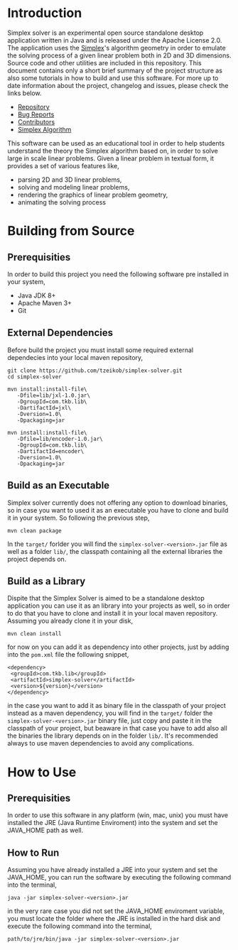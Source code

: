 # Introduction #
Simplex solver is an experimental open source standalone desktop application written in Java and is released under the Apache License 2.0. The application uses the [Simplex](https://en.wikipedia.org/wiki/Simplex_algorithm)'s algorithm geometry in order to emulate the solving process of a given linear problem both in 2D and 3D dimensions. Source code and other utilities are included in this repository. This document contains only a short brief summary of the project structure as also some tutorials in how to build and use this software. For more up to date information about the project, changelog and issues, please check the links below.

* [Repository](https://github.com/tzeikob/simplex-solver)
* [Bug Reports](https://github.com/tzeikob/simplex-solver/issues)
* [Contributors](https://github.com/tzeikob/simplex-solver/graphs/contributors)
* [Simplex Algorithm](https://en.wikipedia.org/wiki/Simplex_algorithm)

This software can be used as an educational tool in order to help students understand the theory the Simplex algorithm based on, in order to solve large in scale linear problems. Given a linear problem in textual form, it provides a set of various features like,

* parsing 2D and 3D linear problems,
* solving and modeling linear problems,
* rendering the graphics of linear problem geometry,
* animating the solving process

# Building from Source #
## Prerequisities ##

In order to build this project you need the following software pre installed in your system,

* Java JDK 8+
* Apache Maven 3+
* Git

## External Dependencies ##
Before build the project you must install some required external dependecies into your local maven repository,

```
git clone https://github.com/tzeikob/simplex-solver.git
cd simplex-solver

mvn install:install-file\
   -Dfile=lib/jxl-1.0.jar\
   -DgroupId=com.tkb.lib\
   -DartifactId=jxl\
   -Dversion=1.0\
   -Dpackaging=jar

mvn install:install-file\
   -Dfile=lib/encoder-1.0.jar\
   -DgroupId=com.tkb.lib\
   -DartifactId=encoder\
   -Dversion=1.0\
   -Dpackaging=jar
```

## Build as an Executable ##
Simplex solver currently does not offering any option to download binaries, so in case you want to used it as an executable you have to clone and build it in your system. So following the previous step,

```
mvn clean package
```

In the `target/` forlder you will find the `simplex-solver-<version>.jar` file as well as a folder `lib/`, the classpath containing all the external libraries the project depends on.

## Build as a Library ##
Dispite that the Simplex Solver is aimed to be a standalone desktop application you can use it as an library into your projects as well, so in order to do that you have to clone and install it in your local maven repository. Assuming you already clone it in your disk,

```
mvn clean install
```

for now on you can add it as dependency into other projects, just by adding into the `pom.xml` file the following snippet,

```
<dependency>
 <groupId>com.tkb.lib</groupId>
 <artifactId>simplex-solver</artifactId>
 <version>${version}</version>
</dependency>
```

in the case you want to add it as binary file in the classpath of your project instead as a maven dependency, you will find in the `target/` folder the `simplex-solver-<version>.jar` binary file, just copy and paste it in the classpath of your project, but beaware in that case you have to add also all the binaries the library depends on in the folder `lib/`. It's recommended always to use maven dependencies to avoid any complications.

# How to Use #
## Prerequisities ##
In order to use this software in any platform (win, mac, unix) you must have installed the JRE (Java Runtime Enviroment) into the system and set the JAVA_HOME path as well.

## How to Run ##
Assuming you have already installed a JRE into your system and set the JAVA_HOME, you can run the software by executing the following command into the terminal,

```
java -jar simplex-solver-<version>.jar
```

in the very rare case you did not set the JAVA_HOME enviroment variable, you must locate the folder where the JRE is installed in the hard disk and execute the following command into the terminal,

```
path/to/jre/bin/java -jar simplex-solver-<version>.jar
```
